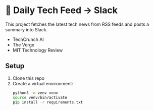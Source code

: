 # 📰 Daily Tech Feed → Slack

This project fetches the latest tech news from RSS feeds and posts a summary into Slack.
- TechCrunch AI
- The Verge
- MIT Technology Review

## Setup

1. Clone this repo
2. Create a virtual environment:
   ```bash
   python3 -m venv venv
   source venv/bin/activate
   pip install -r requirements.txt

